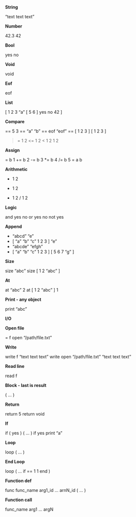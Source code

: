 **String**

“text text text”

**Number**

42.3
42

**Bool**

yes
no

**Void**

void

**Eof**

eof

**List**

[ 1 2 3 “a” [ 5 6 ] yes no 42 ]

**Compare**

== 5 3
== “a” “b”
== eof “eof”
== [ 1 2 3 ] [ 1 2 3 ]
>= 1 2
<= 1 2
< 1 2
> 1 2

**Assign**

= b 1
+= b 2
-= b 3
*= b 4
/= b 5
= a b

**Arithmetic**

+ 1 2
- 1 2
* 1 2
/ 1 2

**Logic**

and yes no
or yes no
not yes


**Append**

+ “abcd” “e”
+ [ “a” “b” “c” 1 2 3 ] “e”
+ “abcde” “efgh”
+ [ “a” “b” “c” 1 2 3 ] [ 5 6 7 “g” ]


**Size**

size “abc”
size [ 1 2 “abc” ]

**At**

at “abc” 2
at [ 1 2 “abc” ] 1

**Print - any object**

print “abc”

**I/O**

**Open file**

= f open “/path/file.txt”

**Write**

write f “text text text”
write open “/path/file.txt” “text text text”

**Read line**

read f

**Block - last is result**

( … )

**Return**

return 5
return void

**If**

if ( yes ) ( … )
if yes print “a”

**Loop**

loop ( … )

**End Loop**

loop ( 
…
if == 1 1 end
)

**Function def**

func func_name arg1_id … arnN_id ( … )

**Function call**

func_name arg1 … argN

